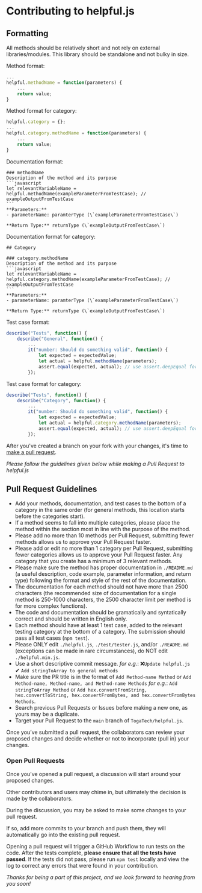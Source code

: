 # Contributing to helpful.js

## Formatting

All methods should be relatively short and not rely on external libraries/modules. This library should be standalone and not bulky in size.

Method format:
```javascript
...
helpful.methodName = function(parameters) {
	...
	return value;
}
```

Method format for category:
```javascript
helpful.category = {};
...
helpful.category.methodName = function(parameters) {
	...
	return value;
}
```

Documentation format:
````
### methodName
Description of the method and its purpose
```javascript
let relevantVariableName = helpful.methodName(exampleParameterFromTestCase); // exampleOutputFromTestCase
```
**Parameters:**
- parameterName: paramterType (\`exampleParameterFromTestCase\`)

**Return Type:** returnType (\`exampleOutputFromTestCase\`)
````

Documentation format for category:
````
## Category

### category.methodName
Description of the method and its purpose
```javascript
let relevantVariableName = helpful.category.methodName(exampleParameterFromTestCase); // exampleOutputFromTestCase
```
**Parameters:**
- parameterName: paramterType (\`exampleParameterFromTestCase\`)

**Return Type:** returnType (\`exampleOutputFromTestCase\`)
````

Test case format:
```javascript
describe("Tests", function() {
	describe("General", function() {
		...
		it("number: Should do something valid", function() {
			let expected = expectedValue;
			let actual = helpful.methodName(parameters);
			assert.equal(expected, actual); // use assert.deepEqual for comparing arrays or objects, deep equal compares equality of the object and child objects
		});
```

Test case format for category:
```javascript
describe("Tests", function() {
	describe("Category", function() {
		...
		it("number: Should do something valid", function() {
			let expected = expectedValue;
			let actual = helpful.category.methodName(parameters);
			assert.equal(expected, actual); // use assert.deepEqual for comparing arrays or objects, deep equal compares equality of the object and child objects
		});
```

After you've created a branch on your fork with your changes, it's time to [make a pull request][pr-link]. 

*Please follow the guidelines given below while making a Pull Request to helpful.js*

## Pull Request Guidelines

* Add your methods, documentation, and test cases to the bottom of a category in the same order (for general methods, this location starts before the categories start).
* If a method seems to fall into multiple categories, please place the method within the section most in line with the purpose of the method.
* Please add no more than 10 methods per Pull Request, submitting fewer methods allows us to approve your Pull Request faster.
* Please add or edit no more than 1 category per Pull Request, submitting fewer categories allows us to approve your Pull Request faster. Any category that you create has a minimum of 3 relevant methods.
* Please make sure the method has proper documentation in `./README.md` (a useful description, code example, parameter information, and return type) following the format and style of the rest of the documentation.
* The documentation for each method should not have more than 2500 characters (the recommended size of documentation for a single method is 250-1000 characters, the 2500 character limit per method is for more complex functions).
* The code and documentation should be gramatically and syntatically correct and should be written in English only.
* Each method should have at least 1 test case, added to the relevant testing category at the bottom of a category. The submission should pass all test cases (`npm test`).
* Please ONLY edit `./helpful.js`, `./test/tester.js`, and/or `./README.md` (exceptions can be made in rare circumstances), do NOT edit `./helpful.min.js`.
* Use a short descriptive commit message. *for e.g.*: ❌`Update helpful.js`  ✔ `Add stringToArray to general methods`
* Make sure the PR title is in the format of `Add Method-name Method` or `Add Method-name, Method-name, and Method-name Methods`  *for e.g.*: `Add stringToArray Method` or `Add hex.convertFromString, hex.convertToString, hex.convertFromBytes, and hex.convertFromBytes Methods`.
* Search previous Pull Requests or Issues before making a new one, as yours may be a duplicate.
* Target your Pull Request to the `main` branch of `TogaTech/helpful.js`.

Once you’ve submitted a pull request, the collaborators can review your proposed changes and decide whether or not to incorporate (pull in) your changes.

### Open Pull Requests
Once you’ve opened a pull request, a discussion will start around your proposed changes.

Other contributors and users may chime in, but ultimately the decision is made by the collaborators.

During the discussion, you may be asked to make some changes to your pull request.

If so, add more commits to your branch and push them, they will automatically go into the existing pull request.

Opening a pull request will trigger a GitHub Workflow to run tests on the code. After the tests complete, **please ensure that all the tests have passed**. If the tests did not pass, please run `npm test` locally and view the log to correct any errors that were found in your contribution. 

*Thanks for being a part of this project, and we look forward to hearing from you soon!*

[pr-link]: <https://help.github.com/articles/creating-a-pull-request/>
